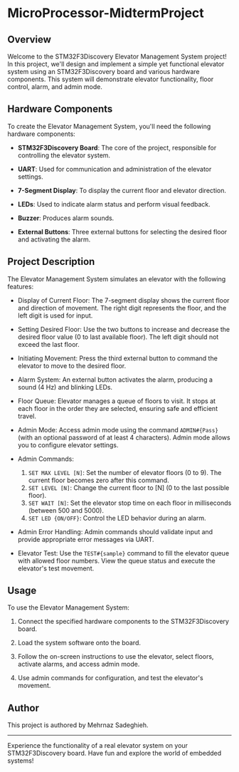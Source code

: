 # MicroProcessor-MidtermProject

## Overview

Welcome to the STM32F3Discovery Elevator Management System project! In this project, we'll design and implement a simple yet functional elevator system using an STM32F3Discovery board and various hardware components. This system will demonstrate elevator functionality, floor control, alarm, and admin mode.

## Hardware Components

To create the Elevator Management System, you'll need the following hardware components:

- **STM32F3Discovery Board**: The core of the project, responsible for controlling the elevator system.

- **UART**: Used for communication and administration of the elevator settings.

- **7-Segment Display**: To display the current floor and elevator direction.

- **LEDs**: Used to indicate alarm status and perform visual feedback.

- **Buzzer**: Produces alarm sounds.

- **External Buttons**: Three external buttons for selecting the desired floor and activating the alarm.

## Project Description

The Elevator Management System simulates an elevator with the following features:

- Display of Current Floor: The 7-segment display shows the current floor and direction of movement. The right digit represents the floor, and the left digit is used for input.

- Setting Desired Floor: Use the two buttons to increase and decrease the desired floor value (0 to last available floor). The left digit should not exceed the last floor.

- Initiating Movement: Press the third external button to command the elevator to move to the desired floor.

- Alarm System: An external button activates the alarm, producing a sound (4 Hz) and blinking LEDs.

- Floor Queue: Elevator manages a queue of floors to visit. It stops at each floor in the order they are selected, ensuring safe and efficient travel.

- Admin Mode: Access admin mode using the command `ADMIN#{Pass}` (with an optional password of at least 4 characters). Admin mode allows you to configure elevator settings.

- Admin Commands:
  1. `SET MAX LEVEL [N]`: Set the number of elevator floors (0 to 9). The current floor becomes zero after this command.
  2. `SET LEVEL [N]`: Change the current floor to [N] (0 to the last possible floor).
  3. `SET WAIT [N]`: Set the elevator stop time on each floor in milliseconds (between 500 and 5000).
  4. `SET LED {ON/OFF}`: Control the LED behavior during an alarm.

- Admin Error Handling: Admin commands should validate input and provide appropriate error messages via UART.

- Elevator Test: Use the `TEST#{sample}` command to fill the elevator queue with allowed floor numbers. View the queue status and execute the elevator's test movement.

## Usage

To use the Elevator Management System:

1. Connect the specified hardware components to the STM32F3Discovery board.

2. Load the system software onto the board.

3. Follow the on-screen instructions to use the elevator, select floors, activate alarms, and access admin mode.

4. Use admin commands for configuration, and test the elevator's movement.

## Author

This project is authored by Mehrnaz Sadeghieh.

---

Experience the functionality of a real elevator system on your STM32F3Discovery board. Have fun and explore the world of embedded systems!
